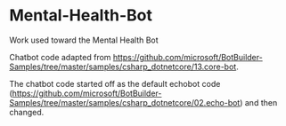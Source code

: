 # Mental-Health-Bot
Work used toward the Mental Health Bot

Chatbot code adapted from https://github.com/microsoft/BotBuilder-Samples/tree/master/samples/csharp_dotnetcore/13.core-bot.

The chatbot code started off as the default echobot code (https://github.com/microsoft/BotBuilder-Samples/tree/master/samples/csharp_dotnetcore/02.echo-bot) and then changed.
